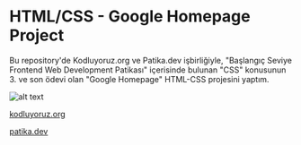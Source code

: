 # HTML/CSS - Google Homepage Project
Bu repository'de Kodluyoruz.org ve Patika.dev işbirliğiyle, "Başlangıç Seviye Frontend Web Development Patikası" içerisinde bulunan 
"CSS" konusunun 3. ve son ödevi olan "Google Homepage" HTML-CSS projesini yaptım.

![alt text]()

<p><a href="https://kodluyoruz.org/">kodluyoruz.org</a><p>
<p><a href="https://www.patika.dev/">patika.dev</a><p>
